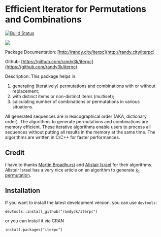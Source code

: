 Efficient Iterator for Permutations and Combinations
===

[![Build Status](https://travis-ci.org/randy3k/iterpc.svg?branch=master)](https://travis-ci.org/randy3k/iterpc)

[![](http://cranlogs.r-pkg.org/badges/iterpc)](http://cran.rstudio.com/web/packages/iterpc/index.html)

Package Documentation: [http://randy.city/iterpc](http://randy.city/iterpc)

Github: [https://github.com/randy3k/iterpc](https://github.com/randy3k/iterpc)


Description: This package helps in 

  1. generating (iteratively) permutations and combinations with or without replacement; 
  2. with distinct items or non-distinct items (multiset); 
  3. calculating number of combinations or permutations in various situations. 

  
All generated sequences are in lexicographical order (AKA, dictionary order). The algorithms to generate permutations and combinations are memory efficient. These iterative algorithms enable users to process all sequences without putting all results in the memory at the same time.  The algorithms are written in C/C++ for faster performances.

## Credit

I have to thanks [Martin Broadhurst](http://www.martinbroadhurst.com) and [Alistair Israel](http://alistairisrael.wordpress.com) for their algorithms. Alistair Israel has a very nice article on an algorithm to generate [k-permutation](http://alistairisrael.wordpress.com/2009/09/22/simple-efficient-pnk-algorithm/).

## Installation

If you want to install the latest development version, you can use `devtools`:

```
devtools::install_github("randy3k/iterpc")
```

or you can install it via CRAN

```
install.packages("iterpc")
```
